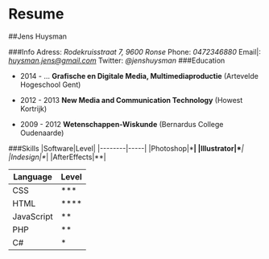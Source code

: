 # Resume

##Jens Huysman

###Info
Adress: *Rodekruisstraat 7, 9600 Ronse*
Phone: *0472346880*
Email|: *huysman.jens@gmail.com*
Twitter: *@jenshuysman*
###Education
* 2014 - ...
**Grafische en Digitale Media, Multimediaproductie** (Artevelde Hogeschool Gent)

* 2012 - 2013
**New Media and Communication Technology**  (Howest Kortrijk)

* 2009 - 2012
**Wetenschappen-Wiskunde** (Bernardus College Oudenaarde)


###Skills
|Software|Level|
|--------|-----|
|Photoshop|\***|
|Illustrator|\****|
|Indesign|\**|
|AfterEffects|\**|

|Language|Level|
|--------|-----|
|CSS|\***|
|HTML|\****|
|JavaScript|\**|
|PHP|\**|
|C#|\*|